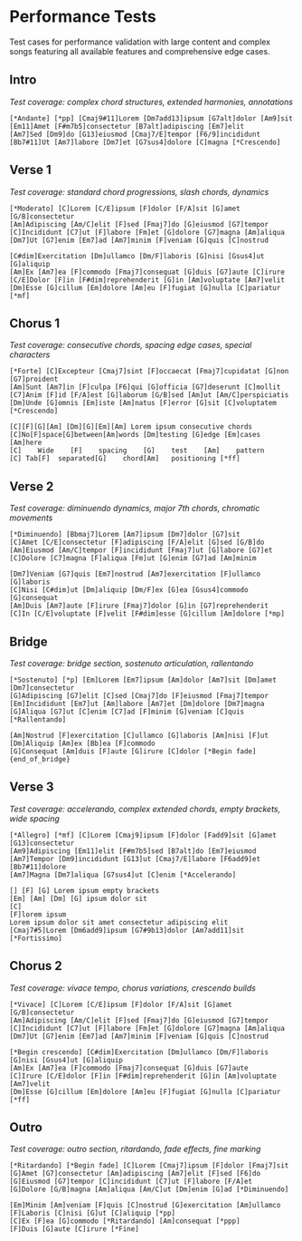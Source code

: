 # Performance Tests

Test cases for performance validation with large content and complex songs featuring all available features and comprehensive edge cases.

## Intro

_Test coverage: complex chord structures, extended harmonies, annotations_

```chopro
[*Andante] [*pp] [Cmaj9#11]Lorem [Dm7add13]ipsum [G7alt]dolor [Am9]sit
[Em11]Amet [F#m7b5]consectetur [B7alt]adipiscing [Em7]elit
[Am7]Sed [Dm9]do [G13]eiusmod [Cmaj7/E]tempor [F6/9]incididunt
[Bb7#11]Ut [Am7]labore [Dm7]et [G7sus4]dolore [C]magna [*Crescendo]
```

## Verse 1

_Test coverage: standard chord progressions, slash chords, dynamics_

```chopro
[*Moderato] [C]Lorem [C/E]ipsum [F]dolor [F/A]sit [G]amet [G/B]consectetur
[Am]Adipiscing [Am/C]elit [F]sed [Fmaj7]do [G]eiusmod [G7]tempor
[C]Incididunt [C7]ut [F]labore [Fm]et [G]dolore [G7]magna [Am]aliqua
[Dm7]Ut [G7]enim [Em7]ad [Am7]minim [F]veniam [G]quis [C]nostrud

[C#dim]Exercitation [Dm]ullamco [Dm/F]laboris [G]nisi [Gsus4]ut [G]aliquip
[Am]Ex [Am7]ea [F]commodo [Fmaj7]consequat [G]duis [G7]aute [C]irure
[C/E]Dolor [F]in [F#dim]reprehenderit [G]in [Am]voluptate [Am7]velit
[Dm]Esse [G]cillum [Em]dolore [Am]eu [F]fugiat [G]nulla [C]pariatur [*mf]
```

## Chorus 1

_Test coverage: consecutive chords, spacing edge cases, special characters_

```chopro
[*Forte] [C]Excepteur [Cmaj7]sint [F]occaecat [Fmaj7]cupidatat [G]non [G7]proident
[Am]Sunt [Am7]in [F]culpa [F6]qui [G]officia [G7]deserunt [C]mollit
[C7]Anim [F]id [F/A]est [G]laborum [G/B]sed [Am]ut [Am/C]perspiciatis
[Dm]Unde [G]omnis [Em]iste [Am]natus [F]error [G]sit [C]voluptatem [*Crescendo]

[C][F][G][Am] [Dm][G][Em][Am] Lorem ipsum consecutive chords
[C]No[F]space[G]between[Am]words [Dm]testing [G]edge [Em]cases [Am]here
[C]    Wide    [F]    spacing    [G]    test    [Am]    pattern
[C]	Tab[F]	separated[G]	chord[Am]	positioning [*ff]
```

## Verse 2

_Test coverage: diminuendo dynamics, major 7th chords, chromatic movements_

```chopro
[*Diminuendo] [Bbmaj7]Lorem [Am7]ipsum [Dm7]dolor [G7]sit
[C]Amet [C/E]consectetur [F]adipiscing [F/A]elit [G]sed [G/B]do
[Am]Eiusmod [Am/C]tempor [F]incididunt [Fmaj7]ut [G]labore [G7]et
[C]Dolore [C7]magna [F]aliqua [Fm]ut [G]enim [G7]ad [Am]minim

[Dm7]Veniam [G7]quis [Em7]nostrud [Am7]exercitation [F]ullamco [G]laboris
[C]Nisi [C#dim]ut [Dm]aliquip [Dm/F]ex [G]ea [Gsus4]commodo [G]consequat
[Am]Duis [Am7]aute [F]irure [Fmaj7]dolor [G]in [G7]reprehenderit
[C]In [C/E]voluptate [F]velit [F#dim]esse [G]cillum [Am]dolore [*mp]
```

## Bridge

_Test coverage: bridge section, sostenuto articulation, rallentando_

```chopro
[*Sostenuto] [*p] [Em]Lorem [Em7]ipsum [Am]dolor [Am7]sit [Dm]amet [Dm7]consectetur
[G]Adipiscing [G7]elit [C]sed [Cmaj7]do [F]eiusmod [Fmaj7]tempor
[Em]Incididunt [Em7]ut [Am]labore [Am7]et [Dm]dolore [Dm7]magna
[G]Aliqua [G7]ut [C]enim [C7]ad [F]minim [G]veniam [C]quis [*Rallentando]

[Am]Nostrud [F]exercitation [C]ullamco [G]laboris [Am]nisi [F]ut
[Dm]Aliquip [Am]ex [Bb]ea [F]commodo
[G]Consequat [Am]duis [F]aute [G]irure [C]dolor [*Begin fade]
{end_of_bridge}
```

## Verse 3

_Test coverage: accelerando, complex extended chords, empty brackets, wide spacing_

```chopro
[*Allegro] [*mf] [C]Lorem [Cmaj9]ipsum [F]dolor [Fadd9]sit [G]amet [G13]consectetur
[Am9]Adipiscing [Em11]elit [F#m7b5]sed [B7alt]do [Em7]eiusmod
[Am7]Tempor [Dm9]incididunt [G13]ut [Cmaj7/E]labore [F6add9]et [Bb7#11]dolore
[Am7]Magna [Dm7]aliqua [G7sus4]ut [C]enim [*Accelerando]

[] [F] [G] Lorem ipsum empty brackets
[Em] [Am] [Dm] [G] ipsum dolor sit
[C]                                                            [F]lorem ipsum
Lorem ipsum dolor sit amet consectetur adipiscing elit
[Cmaj7#5]Lorem [Dm6add9]ipsum [G7#9b13]dolor [Am7add11]sit [*Fortissimo]
```

## Chorus 2

_Test coverage: vivace tempo, chorus variations, crescendo builds_

```chopro
[*Vivace] [C]Lorem [C/E]ipsum [F]dolor [F/A]sit [G]amet [G/B]consectetur
[Am]Adipiscing [Am/C]elit [F]sed [Fmaj7]do [G]eiusmod [G7]tempor
[C]Incididunt [C7]ut [F]labore [Fm]et [G]dolore [G7]magna [Am]aliqua
[Dm7]Ut [G7]enim [Em7]ad [Am7]minim [F]veniam [G]quis [C]nostrud

[*Begin crescendo] [C#dim]Exercitation [Dm]ullamco [Dm/F]laboris [G]nisi [Gsus4]ut [G]aliquip
[Am]Ex [Am7]ea [F]commodo [Fmaj7]consequat [G]duis [G7]aute
[C]Irure [C/E]dolor [F]in [F#dim]reprehenderit [G]in [Am]voluptate [Am7]velit
[Dm]Esse [G]cillum [Em]dolore [Am]eu [F]fugiat [G]nulla [C]pariatur [*ff]
```

## Outro

_Test coverage: outro section, ritardando, fade effects, fine marking_

```chopro
[*Ritardando] [*Begin fade] [C]Lorem [Cmaj7]ipsum [F]dolor [Fmaj7]sit
[G]Amet [G7]consectetur [Am]adipiscing [Am7]elit [F]sed [F6]do
[G]Eiusmod [G7]tempor [C]incididunt [C7]ut [F]labore [F/A]et
[G]Dolore [G/B]magna [Am]aliqua [Am/C]ut [Dm]enim [G]ad [*Diminuendo]

[Em]Minim [Am]veniam [F]quis [C]nostrud [G]exercitation [Am]ullamco
[F]Laboris [C]nisi [G]ut [C]aliquip [*pp]
[C]Ex [F]ea [G]commodo [*Ritardando] [Am]consequat [*ppp]
[F]Duis [G]aute [C]irure [*Fine]
```
